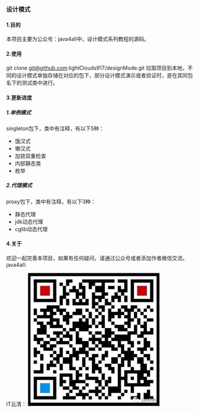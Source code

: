 ### 设计模式
#### 1.目的
本项目主要为公众号：java4all中，设计模式系列教程的源码。
#### 2.使用
git clone git@github.com:lightClouds917/designMode.git
拉取项目到本地，不同的设计模式单独存储在对应的包下，部分设计模式演示或者验证时，是在其同包名下的测试类中进行。
#### 3.更新进度
##### 1.单例模式
singleton包下，类中有注释，有以下5种：
- 饿汉式
- 懒汉式
- 加锁双重检查
- 内部静态类
- 枚举
##### 2.代理模式
proxy包下，类中有注释，有以下3种：
- 静态代理
- jdk动态代理
- cglib动态代理
#### 4.关于
欢迎一起完善本项目，如果有任何疑问，请通过公众号或者添加作者微信交流。
java4all:

IT云清：
![Image text](https://github.com/lightClouds917/designMode/blob/master/src/main/resources/templates/ITyunqing.jpg)
